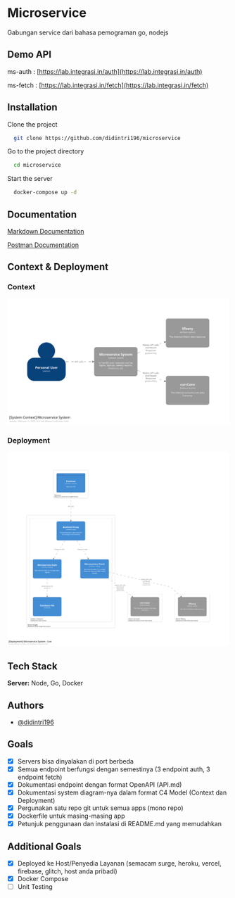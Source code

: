 
# Microservice

Gabungan service dari bahasa pemograman go, nodejs

## Demo API

ms-auth  : [https://lab.integrasi.in/auth](https://lab.integrasi.in/auth) 

ms-fetch : [https://lab.integrasi.in/fetch](https://lab.integrasi.in/fetch)



## Installation

Clone the project

```bash
  git clone https://github.com/didintri196/microservice
```

Go to the project directory

```bash
  cd microservice
```

Start the server

```bash
  docker-compose up -d
```


## Documentation

[Markdown Documentation](https://github.com/didintri196/microservice/blob/master/API.md)

[Postman Documentation](https://documenter.getpostman.com/view/3419442/UVeMKQFS)


## Context & Deployment

### Context
![Logo](https://raw.githubusercontent.com/didintri196/microservice/master/dokumentasi/structurizr-MicroserviceSystem-SystemContext.png)


### Deployment
![Logo](https://raw.githubusercontent.com/didintri196/microservice/master/dokumentasi/structurizr-LiveDeployment-001.png)


## Tech Stack

**Server:** Node, Go, Docker


## Authors

- [@didintri196](https://www.github.com/didintri196)


## Goals

- [x]  Servers bisa dinyalakan di port berbeda
- [x]  Semua endpoint berfungsi dengan semestinya (3 endpoint auth, 3 endpoint fetch)
- [x]  Dokumentasi endpoint dengan format OpenAPI (API.md)
- [x]  Dokumentasi system diagram-nya dalam format C4 Model (Context dan Deployment)
- [x]  Pergunakan satu repo git untuk semua apps (mono repo)
- [x]  Dockerfile untuk masing-masing app
- [x]  Petunjuk penggunaan dan instalasi di README.md yang memudahkan

## Additional Goals

- [x]  Deployed ke Host/Penyedia Layanan (semacam surge, heroku, vercel, firebase, glitch,
host anda pribadi)
- [x]  Docker Compose
- [ ]  Unit Testing